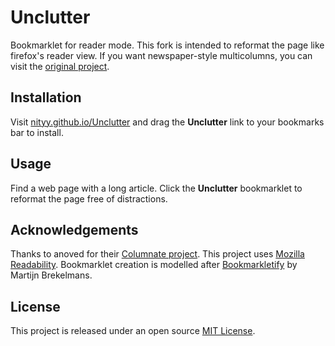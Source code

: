 # Unclutter

Bookmarklet for reader mode.
This fork is intended to reformat the page like firefox's reader view. If you want newspaper-style multicolumns, you can visit the [original project](github.com/anoved/Columnate).

## Installation

Visit [nityy.github.io/Unclutter](https://nityy.github.io/Unclutter/) and drag the **Unclutter** link to your bookmarks bar to install.

## Usage

Find a web page with a long article. Click the **Unclutter** bookmarklet to reformat the page free of distractions.

## Acknowledgements

Thanks to anoved for their [Columnate project](https://github.com/anoved/Columnate).
This project uses [Mozilla Readability](https://github.com/mozilla/readability). Bookmarklet creation is modelled after [Bookmarkletify](https://martijnbrekelmans.com/bookmarkletify/) by Martijn Brekelmans.

## License

This project is released under an open source [MIT License](https://choosealicense.com/licenses/mit/).
